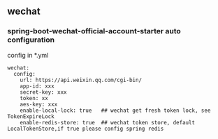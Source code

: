 ## wechat

### spring-boot-wechat-official-account-starter auto configuration

config in *.yml

```
wechat:
  config:
    url: https://api.weixin.qq.com/cgi-bin/
    app-id: xxx
    secret-key: xxx
    token: xx
    aes-key: xxx
    enable-local-lock: true   ## wechat get fresh token lock, see TokenExpireLock
    enable-redis-store: true  ## wechat token store, default LocalTokenStore,if true please config spring redis  
```
